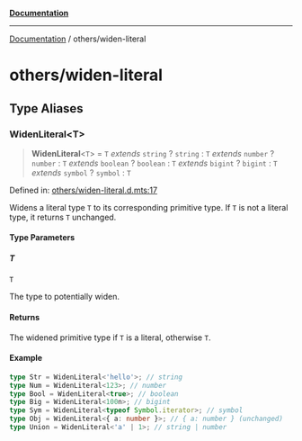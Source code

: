 [**Documentation**](../README.md)

---

[Documentation](../README.md) / others/widen-literal

# others/widen-literal

## Type Aliases

### WidenLiteral\<T\>

> **WidenLiteral**\<`T`\> = `T` _extends_ `string` ? `string` : `T` _extends_ `number` ? `number` : `T` _extends_ `boolean` ? `boolean` : `T` _extends_ `bigint` ? `bigint` : `T` _extends_ `symbol` ? `symbol` : `T`

Defined in: [others/widen-literal.d.mts:17](https://github.com/noshiro-pf/ts-type-forge/blob/main/src/others/widen-literal.d.mts#L17)

Widens a literal type `T` to its corresponding primitive type.
If `T` is not a literal type, it returns `T` unchanged.

#### Type Parameters

##### T

`T`

The type to potentially widen.

#### Returns

The widened primitive type if `T` is a literal, otherwise `T`.

#### Example

```ts
type Str = WidenLiteral<'hello'>; // string
type Num = WidenLiteral<123>; // number
type Bool = WidenLiteral<true>; // boolean
type Big = WidenLiteral<100n>; // bigint
type Sym = WidenLiteral<typeof Symbol.iterator>; // symbol
type Obj = WidenLiteral<{ a: number }>; // { a: number } (unchanged)
type Union = WidenLiteral<'a' | 1>; // string | number
```
